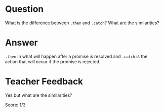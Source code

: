 # Question
What is the difference between `.then` and `.catch`? What are the similarities?

# Answer
`.then` in what will happen after a promise is resolved and `.catch` is the action that will occur if the promise is rejected.

# Teacher Feedback

Yes but what are the similarities? 

Score: 1/3